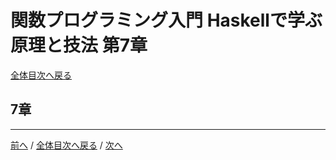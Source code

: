 # 関数プログラミング入門 Haskellで学ぶ原理と技法 第7章
[全体目次へ戻る](../index.md)

## 7章

***

[前へ](c6.md) /
[全体目次へ戻る](../index.md) /
[次へ](c8.md)
